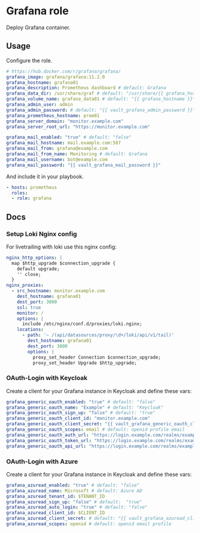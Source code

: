 # Grafana role

Deploy Grafana container.

## Usage

Configure the role.

```yml
# https://hub.docker.com/r/grafana/grafana/
grafana_image: grafana/grafana:11.2.0
grafana_hostname: grafana01
grafana_description: Prometheus dashboard # default: Grafana
grafana_data_dir: /usr/share/graf # default: "/usr/share/{{ grafana_hostname }}"
grafana_volume_name: grafana_data01 # default: "{{ grafana_hostname }}"
grafana_admin_user: admin
grafana_admin_password: # default: "{{ vault_grafana_admin_password }}"
grafana_prometheus_hostname: prom01
grafana_server_domain: "monitor.example.com"
grafana_server_root_url: "https://monitor.example.com"

grafana_mail_enabled: "true" # default: "false"
grafana_mail_hostname: mail.example.com:587
grafana_mail_from: grafana@example.com
grafana_mail_from_name: Monitoring # default: Grafana
grafana_mail_username: bot@example.com
grafana_mail_password: "{{ vault_grafana_mail_password }}"
```

And include it in your playbook.

```yml
- hosts: prometheus
  roles:
  - role: grafana
```

## Docs

### Setup Loki Nginx config 

For livetrailing with loki use this nginx config:

```yml
nginx_http_options: |
  map $http_upgrade $connection_upgrade {
    default upgrade;
    '' close;
  }
nginx_proxies:
  - src_hostname: monitor.example.com
    dest_hostname: grafana01
    dest_port: 3000
    ssl: true
    monitor: /
    options: |
      include /etc/nginx/conf.d/proxies/loki.nginx;
    locations:
      - path: '~ /(api/datasources/proxy/\d+/loki/api/v1/tail)'
        dest_hostname: grafana01
        dest_port: 3000
        options: |
          proxy_set_header Connection $connection_upgrade;
          proxy_set_header Upgrade $http_upgrade;
```

### OAuth-Login with Keycloak

Create a client for your Grafana instance in Keycloak and define these vars:

```yml
grafana_generic_oauth_enabled: "true" # default: "false"
grafana_generic_oauth_name: "Example" # default: "Keycloak"
grafana_generic_oauth_sign_up: "false" # default: "true"
grafana_generic_oauth_client_id: "monitor.example.com"
grafana_generic_oauth_client_secret: "{{ vault_grafana_generic_oauth_client_secret }}"
grafana_generic_oauth_scopes: email # default: openid profile email
grafana_generic_oauth_auth_url: "https://login.example.com/realms/example.com/protocol/openid-connect/auth"
grafana_generic_oauth_token_url: "https://login.example.com/realms/example.com/protocol/openid-connect/token"
grafana_generic_oauth_api_url: "https://login.example.com/realms/example.com/protocol/openid-connect/userinfo"
```

### OAuth-Login with Azure

Create a client for your Grafana instance in Keycloak and define these vars:

```yml
grafana_azuread_enabled: "true" # default: "false"
grafana_azuread_name: Microsoft # default: Azure AD
grafana_azuread_tenant_id: $TENANT_ID
grafana_azuread_sign_up: "false" # default:  "true"
grafana_azuread_auto_login: "true" # default: "false"
grafana_azuread_client_id: $CLIENT_ID
grafana_azuread_client_secret: # default: "{{ vault_grafana_azuread_client_secret }}"
grafana_azuread_scopes: openid # default: openid email profile
```
